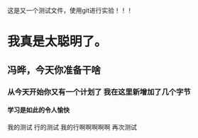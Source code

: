 这是又一个测试文件，使用git进行实验！！！
# 我真是太聪明了。
## 冯晔，今天你准备干啥
### 从今天开始你又有一个计划了 我在这里新增加了几个字节
#### 学习是如此的令人愉快

我的测试
行的测试
我的行啊啊啊啊啊
再次测试
